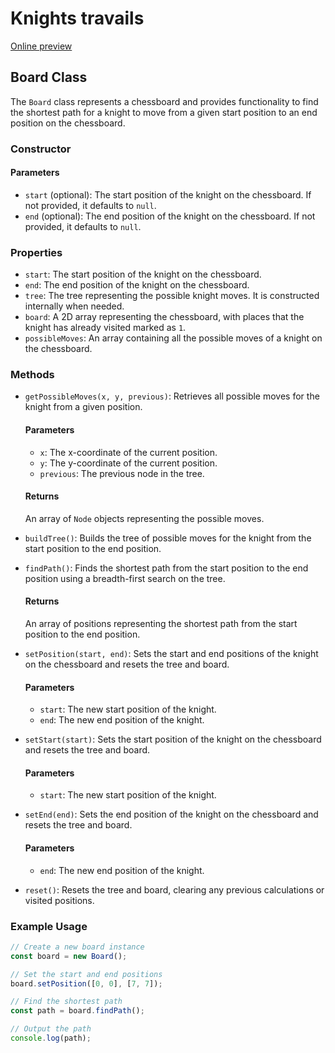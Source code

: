 # Knights travails
[Online preview]()
## Board Class

The `Board` class represents a chessboard and provides functionality to find the shortest path for a knight to move from a given start position to an end position on the chessboard.

### Constructor

#### Parameters

- `start` (optional): The start position of the knight on the chessboard. If not provided, it defaults to `null`.
- `end` (optional): The end position of the knight on the chessboard. If not provided, it defaults to `null`.

### Properties

- `start`: The start position of the knight on the chessboard.
- `end`: The end position of the knight on the chessboard.
- `tree`: The tree representing the possible knight moves. It is constructed internally when needed.
- `board`: A 2D array representing the chessboard, with places that the knight has already visited marked as `1`.
- `possibleMoves`: An array containing all the possible moves of a knight on the chessboard.

### Methods

- `getPossibleMoves(x, y, previous)`: Retrieves all possible moves for the knight from a given position.

  #### Parameters

  - `x`: The x-coordinate of the current position.
  - `y`: The y-coordinate of the current position.
  - `previous`: The previous node in the tree.

  #### Returns

  An array of `Node` objects representing the possible moves.

- `buildTree()`: Builds the tree of possible moves for the knight from the start position to the end position.

- `findPath()`: Finds the shortest path from the start position to the end position using a breadth-first search on the tree.

  #### Returns

  An array of positions representing the shortest path from the start position to the end position.

- `setPosition(start, end)`: Sets the start and end positions of the knight on the chessboard and resets the tree and board.

  #### Parameters

  - `start`: The new start position of the knight.
  - `end`: The new end position of the knight.

- `setStart(start)`: Sets the start position of the knight on the chessboard and resets the tree and board.

  #### Parameters

  - `start`: The new start position of the knight.

- `setEnd(end)`: Sets the end position of the knight on the chessboard and resets the tree and board.

  #### Parameters

  - `end`: The new end position of the knight.

- `reset()`: Resets the tree and board, clearing any previous calculations or visited positions.

### Example Usage

```javascript
// Create a new board instance
const board = new Board();

// Set the start and end positions
board.setPosition([0, 0], [7, 7]);

// Find the shortest path
const path = board.findPath();

// Output the path
console.log(path);
```